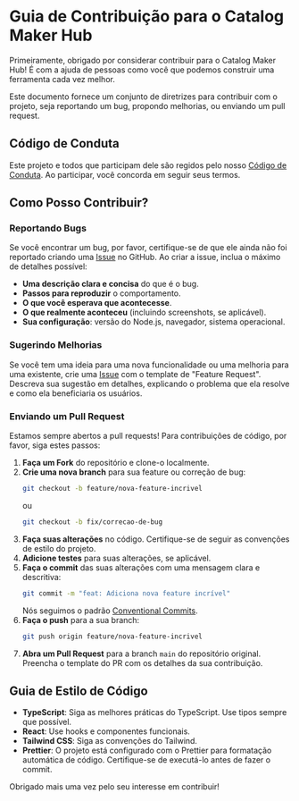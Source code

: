 # Guia de Contribuição para o Catalog Maker Hub

Primeiramente, obrigado por considerar contribuir para o Catalog Maker Hub! É com a ajuda de pessoas como você que podemos construir uma ferramenta cada vez melhor.

Este documento fornece um conjunto de diretrizes para contribuir com o projeto, seja reportando um bug, propondo melhorias, ou enviando um pull request.

## Código de Conduta

Este projeto e todos que participam dele são regidos pelo nosso [Código de Conduta](./CODE_OF_CONDUCT.md). Ao participar, você concorda em seguir seus termos.

## Como Posso Contribuir?

### Reportando Bugs

Se você encontrar um bug, por favor, certifique-se de que ele ainda não foi reportado criando uma [Issue](https://github.com/antoniovbraz/catalog-maker-hub/issues) no GitHub. Ao criar a issue, inclua o máximo de detalhes possível:

*   **Uma descrição clara e concisa** do que é o bug.
*   **Passos para reproduzir** o comportamento.
*   **O que você esperava que acontecesse**.
*   **O que realmente aconteceu** (incluindo screenshots, se aplicável).
*   **Sua configuração**: versão do Node.js, navegador, sistema operacional.

### Sugerindo Melhorias

Se você tem uma ideia para uma nova funcionalidade ou uma melhoria para uma existente, crie uma [Issue](https://github.com/antoniovbraz/catalog-maker-hub/issues) com o template de "Feature Request". Descreva sua sugestão em detalhes, explicando o problema que ela resolve e como ela beneficiaria os usuários.

### Enviando um Pull Request

Estamos sempre abertos a pull requests! Para contribuições de código, por favor, siga estes passos:

1.  **Faça um Fork** do repositório e clone-o localmente.
2.  **Crie uma nova branch** para sua feature ou correção de bug:
    ```bash
    git checkout -b feature/nova-feature-incrivel
    ```
    ou
    ```bash
    git checkout -b fix/correcao-de-bug
    ```
3.  **Faça suas alterações** no código. Certifique-se de seguir as convenções de estilo do projeto.
4.  **Adicione testes** para suas alterações, se aplicável.
5.  **Faça o commit** das suas alterações com uma mensagem clara e descritiva:
    ```bash
    git commit -m "feat: Adiciona nova feature incrível"
    ```
    Nós seguimos o padrão [Conventional Commits](https://www.conventionalcommits.org/).
6.  **Faça o push** para a sua branch:
    ```bash
    git push origin feature/nova-feature-incrivel
    ```
7.  **Abra um Pull Request** para a branch `main` do repositório original. Preencha o template do PR com os detalhes da sua contribuição.

## Guia de Estilo de Código

*   **TypeScript**: Siga as melhores práticas do TypeScript. Use tipos sempre que possível.
*   **React**: Use hooks e componentes funcionais.
*   **Tailwind CSS**: Siga as convenções do Tailwind.
*   **Prettier**: O projeto está configurado com o Prettier para formatação automática de código. Certifique-se de executá-lo antes de fazer o commit.

Obrigado mais uma vez pelo seu interesse em contribuir!


